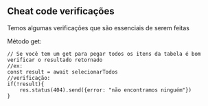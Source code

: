 ## **Cheat code verificações**

Temos algumas verificações que são essenciais de serem feitas

Método get:
```
// Se você tem um get para pegar todos os itens da tabela é bom verificar o resultado retornado
//ex:
const result = await selecionarTodos
//verificação:
if(!result){
    res.status(404).send({error: "não encontramos ninguém"})
}

```